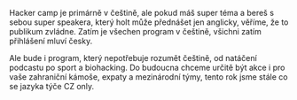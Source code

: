 Hacker camp je primárně v češtině, ale pokud máš super téma a bereš s sebou super speakera,
který holt může přednášet jen anglicky, věříme, že to publikum zvládne.
Zatím je všechen program v češtině, všichni zatím přihlášení mluví česky.

Ale bude i program, který nepotřebuje rozumět češtině, od natáčení podcastu po sport a biohacking.
Do budoucna chceme určitě být akce i pro vaše zahraniční kámoše, expaty a mezinárodní týmy, tento
rok jsme stále co se jazyka týče CZ only.
